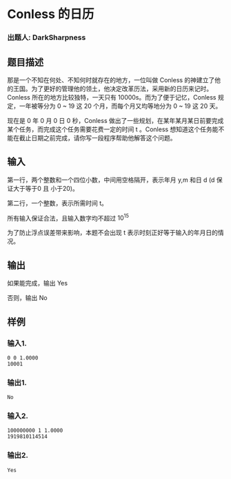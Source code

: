# Conless 的日历

### 出题人: DarkSharpness

## 题目描述

那是一个不知在何处、不知何时就存在的地方，一位叫做 Conless 的神建立了他的王国。为了更好的管理他的领土，他决定改革历法，采用新的日历来记时。Conless 所在的地方比较独特，一天只有 10000s。而为了便于记忆，Conless 规定，一年被等分为 0 ~ 19 这 20 个月，而每个月又均等地分为 0 ~ 19 这 20 天。

现在是 0 年 0 月 0 日 0 秒，Conless 做出了一些规划，在某年某月某日前要完成某个任务，而完成这个任务需要花费一定的时间 t 。Conless 想知道这个任务能不能在截止日期之前完成，请你写一段程序帮助他解答这个问题。

## 输入

第一行，两个整数和一个四位小数，中间用空格隔开，表示年月 y,m 和日 d (d 保证大于等于0 且 小于20)。

第二行，一个整数，表示所需时间 t。

所有输入保证合法，且输入数字均不超过 $10^ {15}$

为了防止浮点误差带来影响，本题不会出现 t 表示时刻正好等于输入的年月日的情况。

## 输出

如果能完成，输出 Yes

否则，输出 No

## 样例

### 输入1.
```
0 0 1.0000
10001
```
### 输出1.
```
No
```
### 输入2.
```
100000000 1 1.0000
1919810114514
```
### 输出2.
```
Yes
```
